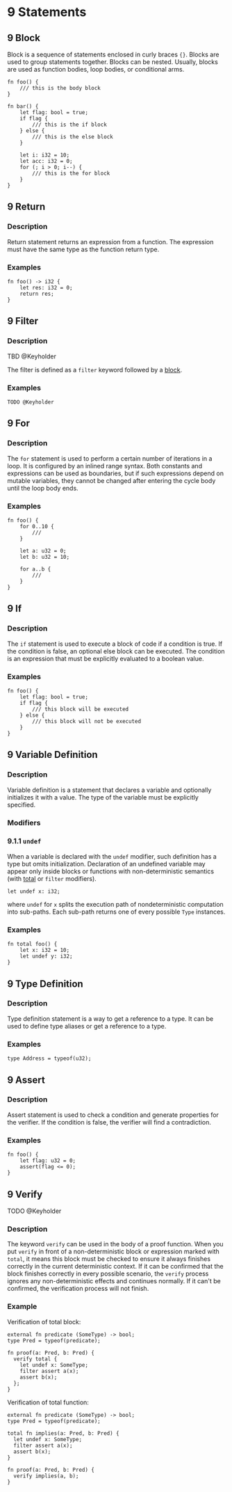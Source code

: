 # 9 Statements

## 9 Block

Block is a sequence of statements enclosed in curly braces `{}`. Blocks are used to group statements together. Blocks can be nested. Usually, blocks are used as function bodies, loop bodies, or conditional arms.

```inference
fn foo() {
    /// this is the body block
}

fn bar() {
    let flag: bool = true;
    if flag {
        /// this is the if block
    } else {
        /// this is the else block
    }

    let i: i32 = 10;
    let acc: i32 = 0;
    for (; i > 0; i--) {
        /// this is the for block
    }
}
```

## 9 Return

### Description

Return statement returns an expression from a function. The expression must have the same type as the function return type.

### Examples

```inference
fn foo() -> i32 {
    let res: i32 = 0;
    return res;
}
```

## 9 Filter

### Description

TBD @Keyholder

The filter is defined as a `filter` keyword followed by a [block](#9-block).

### Examples

```inference
TODO @Keyholder
```

## 9 For

### Description

The `for` statement is used to perform a certain number of iterations in a loop. It is configured by an inlined range syntax. Both constants and expressions can be used as boundaries, but if such expressions depend on mutable variables, they cannot be changed after entering the cycle body until the loop body ends.

### Examples

```inference
fn foo() {
    for 0..10 {
        ///
    }

    let a: u32 = 0;
    let b: u32 = 10;

    for a..b {
        ///
    }
}
```

## 9 If

### Description

The `if` statement is used to execute a block of code if a condition is true. If the condition is false, an optional else block can be executed. The condition is an expression that must be explicitly evaluated to a boolean value.

### Examples

```inference
fn foo() {
    let flag: bool = true;
    if flag {
        /// this block will be executed
    } else {
        /// this block will not be executed
    }
}
```

## 9 Variable Definition

### Description

Variable definition is a statement that declares a variable and optionally initializes it with a value. The type of the variable must be explicitly specified.

### Modifiers

### 9.1.1 `undef`

When a variable is declared with the `undef` modifier, such definition has a type but omits initialization. Declaration of an undefined variable may appear only inside blocks or functions with non-deterministic semantics (with [total](./functions.md#1111-total-keyword) or `filter` modifiers).

```
let undef x: i32;
```
where `undef` for `x` splits the execution path of nondeterministic computation into sub-paths. Each sub-path returns one of every possible `Type` instances.

### Examples

```inference
fn total foo() {
    let x: i32 = 10;
    let undef y: i32;
}
```

## 9 Type Definition

### Description

Type definition statement is a way to get a reference to a type. It can be used to define type aliases or get a reference to a type.

### Examples

```inference
type Address = typeof(u32);
```

## 9 Assert

### Description

Assert statement is used to check a condition and generate properties for the verifier. If the condition is false, the verifier will find a contradiction.

### Examples

```inference
fn foo() {
    let flag: u32 = 0;
    assert(flag <= 0);
}
```

## 9 Verify

TODO @Keyholder

### Description

The keyword `verify` can be used in the body of a proof function. When you put `verify` in front of a non-deterministic block or expression marked with `total`, it means this block must be checked to ensure it always finishes correctly in the current deterministic context. If it can be confirmed that the block finishes correctly in every possible scenario, the `verify` process ignores any non-deterministic effects and continues normally. If it can't be confirmed, the verification process will not finish.

### Example

Verification of total block:

```
external fn predicate (SomeType) -> bool;
type Pred = typeof(predicate);

fn proof(a: Pred, b: Pred) {
  verify total {
    let undef x: SomeType;
    filter assert a(x);
    assert b(x);
  };
}
```

Verification of total function:

```
external fn predicate (SomeType) -> bool;
type Pred = typeof(predicate);

total fn implies(a: Pred, b: Pred) {
  let undef x: SomeType;
  filter assert a(x);
  assert b(x);
}

fn proof(a: Pred, b: Pred) {
  verify implies(a, b);
}
```
